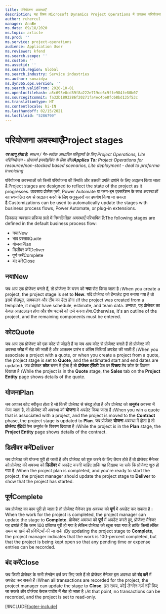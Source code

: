 ```yaml
---
title: परियोजना अवस्थाएँ
description: यह विषय Microsoft Dynamics Project Operations में उपलब्ध परियोजना चरणों के बारे में जानकारी देता है.
author: ruhercul
manager: AnnBe
ms.date: 09/18/2020
ms.topic: article
ms.prod: ''
ms.service: project-operations
audience: Application User
ms.reviewer: kfend
ms.search.scope: ''
ms.custom: ''
ms.assetid: ''
ms.search.region: Global
ms.search.industry: Service industries
ms.author: suvaidya
ms.dyn365.ops.version: ''
ms.search.validFrom: 2020-10-01
ms.openlocfilehash: a5c695e0cd39f8a222e719cc6c9ffe984fe80b07
ms.sourcegitcommit: fa32b1893286f20271fa4ec4be8fc68bd135f53c
ms.translationtype: HT
ms.contentlocale: hi-IN
ms.lasthandoff: 02/15/2021
ms.locfileid: "5286790"
---
```

# <a name="project-stages"></a><span data-ttu-id="68496-103">परियोजना अवस्थाएँ</span><span class="sxs-lookup"><span data-stu-id="68496-103">Project stages</span></span>

<span data-ttu-id="68496-104">_**पर लागू होता है:** साधन / गैर-स्टॉक आधारित परिदृश्यों के लिए Project Operations, Lite परिनियोजन - प्रोफार्मा इनवॉइसिंग के लिए डील_</span><span class="sxs-lookup"><span data-stu-id="68496-104">_**Applies To:** Project Operations for resource/non-stocked based scenarios, Lite deployment - deal to proforma invoicing_</span></span>

<span data-ttu-id="68496-105">परियोजना अवस्थाओं को किसी परियोजना की स्थिति और उसकी प्रगति दर्शाने के लिए अद्यतन किया जाता है.</span><span class="sxs-lookup"><span data-stu-id="68496-105">Project stages are designed to reflect the state of the project as it progresses.</span></span> <span data-ttu-id="68496-106">व्यवसाय प्रोसेस फ़्लो, Power Automate या प्लग-इन एक्सटेंशन के साथ अवस्थाओं का स्वचालित रूप से अद्यतन करने के लिए अनुकूलनों का उपयोग किया जा सकता है.</span><span class="sxs-lookup"><span data-stu-id="68496-106">Customizations can be used to automatically update the stages with business process flows, Power Automate, or plug-in extensions.</span></span>

<span data-ttu-id="68496-107">डिफाल्ड व्यवसाय प्रक्रिया फ़्लो में निम्नलिखित अवस्थाएँ परिभाषित हैं:</span><span class="sxs-lookup"><span data-stu-id="68496-107">The following stages are defined in the default business process flow:</span></span>

- <span data-ttu-id="68496-108">नया</span><span class="sxs-lookup"><span data-stu-id="68496-108">New</span></span>
- <span data-ttu-id="68496-109">भाव प्रस्ताव</span><span class="sxs-lookup"><span data-stu-id="68496-109">Quote</span></span>
- <span data-ttu-id="68496-110">योजना</span><span class="sxs-lookup"><span data-stu-id="68496-110">Plan</span></span>
- <span data-ttu-id="68496-111">डिलीवर करें</span><span class="sxs-lookup"><span data-stu-id="68496-111">Deliver</span></span>
- <span data-ttu-id="68496-112">पूर्ण करें</span><span class="sxs-lookup"><span data-stu-id="68496-112">Complete</span></span>
- <span data-ttu-id="68496-113">बंद करें</span><span class="sxs-lookup"><span data-stu-id="68496-113">Close</span></span> 

## <a name="new"></a><span data-ttu-id="68496-114">नया</span><span class="sxs-lookup"><span data-stu-id="68496-114">New</span></span>

<span data-ttu-id="68496-115">जब आप एक प्रोजेक्ट बनाते हैं, तो प्रोजेक्ट के चरण को **नया** सेट किया जाता है।</span><span class="sxs-lookup"><span data-stu-id="68496-115">When you create a project, the project stage is set to **New**.</span></span> <span data-ttu-id="68496-116">यदि प्रोजेक्ट को टैम्पलेट द्वारा बनाया गया है तो इसमें शेड्यूल, प्राक्कलन और टीम का डेटा होगा।</span><span class="sxs-lookup"><span data-stu-id="68496-116">If the project was created from a template, it might have schedule, estimate, and team data.</span></span> <span data-ttu-id="68496-117">अन्यथा, यह प्रोजेक्ट का केवल आउटलाइन होगा और शेष घटकों को दर्ज करना होगा.</span><span class="sxs-lookup"><span data-stu-id="68496-117">Otherwise, it's an outline of the project, and the remaining components must be entered.</span></span>

## <a name="quote"></a><span data-ttu-id="68496-118">कोट</span><span class="sxs-lookup"><span data-stu-id="68496-118">Quote</span></span>

<span data-ttu-id="68496-119">जब आप एक प्रोजेक्ट को एक कोट से जोड़ते हैं या जब आप कोट से प्रोजेक्ट बनाते हैं तो प्रोजेक्ट की अवस्था **कोट** में सेट की जाती है और आकलन प्रारंभ व अंतिम तिथियाँ अपडेट की जाती हैं।</span><span class="sxs-lookup"><span data-stu-id="68496-119">When you associate a project with a quote, or when you create a project from a quote, the project stage is set to **Quote**, and the estimated start and end dates are updated.</span></span> <span data-ttu-id="68496-120">जब प्रोजेक्ट **कोट** चरण में होता है तो **प्रोजेक्ट एंटिटी** पेज पर **विक्रय** टैब कोट के विवरण दिखाता है।</span><span class="sxs-lookup"><span data-stu-id="68496-120">While the project is in the **Quote** stage, the **Sales** tab on the **Project Entity** page shows details of the quote.</span></span>

## <a name="plan"></a><span data-ttu-id="68496-121">योजना</span><span class="sxs-lookup"><span data-stu-id="68496-121">Plan</span></span>

<span data-ttu-id="68496-122">जब आपका कोट स्वीकृत होता है जो किसी प्रोजेक्ट से संबद्ध होता है और प्रोजेक्ट को **अनुबंध** अवस्था में भेजा जाता है, तो प्रोजेक्ट की अवस्था को **योजना** में अपडेट किया जाता है।</span><span class="sxs-lookup"><span data-stu-id="68496-122">When you win a quote that is associated with a project, and the project is moved to the **Contract** phase, the project stage is updated to **Plan**.</span></span> <span data-ttu-id="68496-123">जब प्रोजेक्ट **योजना** अवस्था में होता है तो **प्रोजेक्ट एंटिटी** पेज अनुबंध के विवरण दिखाता है।</span><span class="sxs-lookup"><span data-stu-id="68496-123">While the project is in the **Plan** stage, the **Project Entity** page shows details of the contract.</span></span>

## <a name="deliver"></a><span data-ttu-id="68496-124">डिलीवर करें</span><span class="sxs-lookup"><span data-stu-id="68496-124">Deliver</span></span>

<span data-ttu-id="68496-125">जब प्रोजेक्ट की योजना पूरी हो जाती है और प्रोजेक्ट को शुरु करने के लिए तैयार होते हैं तो प्रोजेक्ट मैनेजर को प्रोजेक्ट की अवस्था को **डिलीवर** में अपडेट करनी चाहिए ताकि यह दिखाया जा सके कि प्रोजेक्ट शुरु हो गया है।</span><span class="sxs-lookup"><span data-stu-id="68496-125">When the project plan is completed, and you're ready to start the project, the project manager should update the project stage to **Deliver** to show that the project has started.</span></span>

## <a name="complete"></a><span data-ttu-id="68496-126">पूर्ण</span><span class="sxs-lookup"><span data-stu-id="68496-126">Complete</span></span> 

<span data-ttu-id="68496-127">जब प्रोजेक्ट का काम पूरी हो जाता है तो प्रोजेक्ट मैनेजर इस अवस्था को **पूर्ण** में अपडेट कर सकता है।</span><span class="sxs-lookup"><span data-stu-id="68496-127">When the work for the project is completed, the project manager can update the stage to **Complete**.</span></span> <span data-ttu-id="68496-128">प्रोजेक्ट अवस्था को **पूर्ण** में अपडेट करते हुए, प्रोजेक्ट मैनेजर यह दर्शाते हैं कि काम 100 प्रतिशत पूरी हो गया है लेकिन प्रोजेक्ट को खुला रखा गया है ताकि किसी लंबित समय या खर्च की प्रविष्टियाँ की जा सकें।</span><span class="sxs-lookup"><span data-stu-id="68496-128">By updating the project stage to **Complete**, the project manager indicates that the work is 100-percent completed, but that the project is being kept open so that any pending time or expense entries can be recorded.</span></span>

## <a name="close"></a><span data-ttu-id="68496-129">बंद करें</span><span class="sxs-lookup"><span data-stu-id="68496-129">Close</span></span>

<span data-ttu-id="68496-130">जब किसी प्रोजेक्ट के सभी लेनदेन दर्ज कर लिए जाते हैं तो प्रोजेक्ट मैनेजर इस अवस्था को **बंद करें** में अपडेट कर सकते हैं।</span><span class="sxs-lookup"><span data-stu-id="68496-130">When all transactions are recorded for the project, the project manager can update the stage to **Close**.</span></span> <span data-ttu-id="68496-131">इस समय, कोई लेनदेन दर्ज नहीं किए जा सकते और प्रोजेक्ट केवल पाठीय में सेट हो जाता है।</span><span class="sxs-lookup"><span data-stu-id="68496-131">At that point, no transactions can be recorded, and the project is set to read-only.</span></span>



[!INCLUDE[footer-include](../includes/footer-banner.md)]